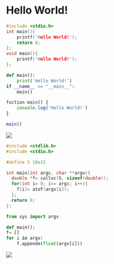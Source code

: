 # Hello World!
```C
#include <stdio.h>
int main(){
    printf('Hello World!');
    return 0;
};
void main(){
    printf('Hello World!');
};
```
```Python
def main():
    print('Hello World!')
if __name__ == "__main__":
    main()
```
```JavaScript
fuction main() {
    console.log('Hello World!')
}

main()
```

![](https://github.com/Gabriel-Marino/testgit/blob/master/safe_image.gif)

```C
#include <stdlib.h>
#include <stdio.h>

#define S 10e15

int main(int argc, char **argv){
  double *f= calloc(S, sizeof(double));
  for(int i= 0; i<= argc; i++){
    f[i]= atof(argv[i]);
  };
  return 0;
};
```
```Python
from sys import argv

def main():
f= []
for i in argv:
    f.appende(float(argv[i]))
```

![](https://github.com/Gabriel-Marino/testgit/blob/master/square.gif)
